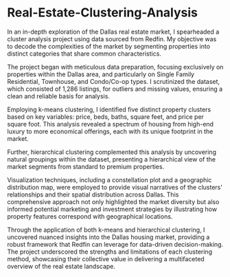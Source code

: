 # Real-Estate-Clustering-Analysis
In an in-depth exploration of the Dallas real estate market, I spearheaded a cluster analysis project using data sourced from Redfin. My objective was to decode the complexities of the market by segmenting properties into distinct categories that share common characteristics.

The project began with meticulous data preparation, focusing exclusively on properties within the Dallas area, and particularly on Single Family Residential, Townhouse, and Condo/Co-op types. I scrutinized the dataset, which consisted of 1,286 listings, for outliers and missing values, ensuring a clean and reliable basis for analysis.

Employing k-means clustering, I identified five distinct property clusters based on key variables: price, beds, baths, square feet, and price per square foot. This analysis revealed a spectrum of housing from high-end luxury to more economical offerings, each with its unique footprint in the market.

Further, hierarchical clustering complemented this analysis by uncovering natural groupings within the dataset, presenting a hierarchical view of the market segments from standard to premium properties.

Visualization techniques, including a constellation plot and a geographic distribution map, were employed to provide visual narratives of the clusters' relationships and their spatial distribution across Dallas. This comprehensive approach not only highlighted the market diversity but also informed potential marketing and investment strategies by illustrating how property features correspond with geographical locations.

Through the application of both k-means and hierarchical clustering, I uncovered nuanced insights into the Dallas housing market, providing a robust framework that Redfin can leverage for data-driven decision-making. The project underscored the strengths and limitations of each clustering method, showcasing their collective value in delivering a multifaceted overview of the real estate landscape.
